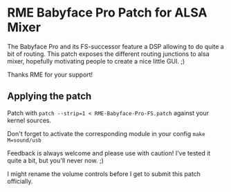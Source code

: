 # RME Babyface Pro Patch for ALSA Mixer

The Babyface Pro and its FS-successor feature a DSP allowing to do quite a bit of routing. This patch exposes the different routing junctions to alsa mixer, hopefully motivating people to create a nice little GUI. ;)

Thanks RME for your support!

## Applying the patch
Patch with `patch --strip=1 < RME-Babyface-Pro-FS.patch` against your kernel sources.

Don't forget to activate the corresponding module in your config
`make M=sound/usb`

Feedback is always welcome and please use with caution! I've tested it quite a bit, but you'll never now. ;)

I might rename the volume controls before I get to submit this patch officially.

